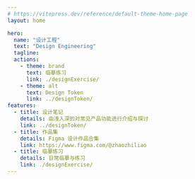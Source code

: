 ```yaml
---
# https://vitepress.dev/reference/default-theme-home-page
layout: home

hero:
  name: "设计工程"
  text: "Design Engineering"
  tagline:
  actions:
    - theme: brand
      text: 临摹练习
      link: ./designExercise/
    - theme: alt
      text: Design Token
      link: ../designToken/
features:
  - title: 设计笔记
    details: 由浅入深的对常见产品功能进行介绍与探讨
    link: ../designToken/
  - title: 作品集
    details: Figma 设计作品合集
    link: https://www.figma.com/@zhaozhiliao
  - title: 临摹练习
    details: 日常临摹与练习
    link: ./designExercise/
---
```

